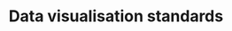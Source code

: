 ---
layout: article
title: "Data visualisation standards"
description: "Data visualisation standards at the NHSBSA"
tags: [data-home, data-viz-home]
order:
  data-home: 2
  data-viz-home: 1
related:
  tag: data-viz-home
---